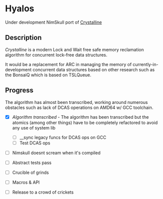 # Hyalos

Under development NimSkull port of [Crystalline](https://github.com/shayanhabibi/hyalos/blob/master/paper/Crystalline.pdf)


## Description

*Crystalline* is a modern Lock and Wait free safe memory reclamation
algorithm for concurrent lock-free data structures.

It would be a replacement for ARC in managing the memory of currently-in-development concurrent data structures based on other
research such as the BonsaiQ which is based on TSLQueue.

## Progress

The algorithm has almost been transcribed, working around numerous
obstacles such as lack of DCAS operations on AMD64 w/ GCC toolchain.

- [x] *Algorithm transcribed* - The algorithm has been transcribed but the atomics (among other things) have to be completely refactored to avoid any use of system lib

  - [ ] __sync legacy funcs for DCAS ops on GCC
  - [ ] Test DCAS ops

- [ ] Nimskull doesnt scream when it's compiled

- [ ] Abstract tests pass

- [ ] Crucible of grinds

- [ ] Macros & API

- [ ] Release to a crowd of crickets
